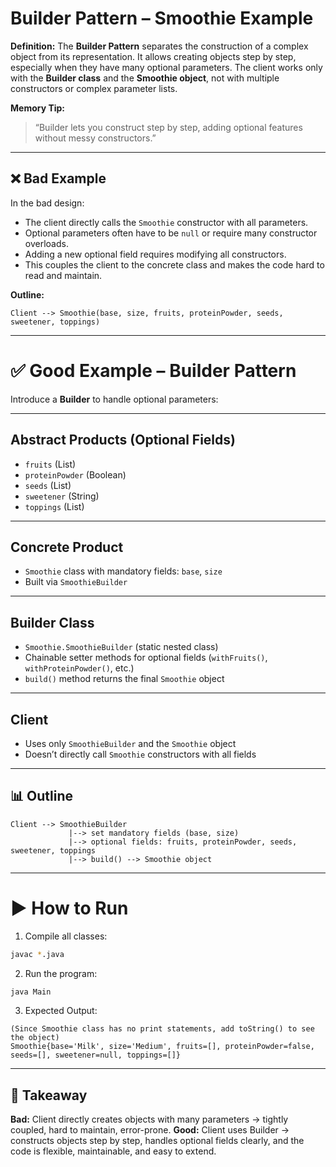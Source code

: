 # Builder Pattern – Smoothie Example

**Definition:**
The **Builder Pattern** separates the construction of a complex object from its representation. It allows creating objects step by step, especially when they have many optional parameters.
The client works only with the **Builder class** and the **Smoothie object**, not with multiple constructors or complex parameter lists.

**Memory Tip:**

> “Builder lets you construct step by step, adding optional features without messy constructors.”

---

## ❌ Bad Example

In the bad design:

* The client directly calls the `Smoothie` constructor with all parameters.
* Optional parameters often have to be `null` or require many constructor overloads.
* Adding a new optional field requires modifying all constructors.
* This couples the client to the concrete class and makes the code hard to read and maintain.

**Outline:**

```text
Client --> Smoothie(base, size, fruits, proteinPowder, seeds, sweetener, toppings)
```

---

# ✅ Good Example – Builder Pattern

Introduce a **Builder** to handle optional parameters:

---

## Abstract Products (Optional Fields)

* `fruits` (List<String>)
* `proteinPowder` (Boolean)
* `seeds` (List<String>)
* `sweetener` (String)
* `toppings` (List<String>)

---

## Concrete Product

* `Smoothie` class with mandatory fields: `base`, `size`
* Built via `SmoothieBuilder`

---

## Builder Class

* `Smoothie.SmoothieBuilder` (static nested class)
* Chainable setter methods for optional fields (`withFruits()`, `withProteinPowder()`, etc.)
* `build()` method returns the final `Smoothie` object

---

## Client

* Uses only `SmoothieBuilder` and the `Smoothie` object
* Doesn’t directly call `Smoothie` constructors with all fields

---

## 📊 Outline

```text
Client --> SmoothieBuilder
             |--> set mandatory fields (base, size)
             |--> optional fields: fruits, proteinPowder, seeds, sweetener, toppings
             |--> build() --> Smoothie object
```

---

# ▶️ How to Run

1. Compile all classes:

```bash
javac *.java
```

2. Run the program:

```bash
java Main
```

3. Expected Output:

```text
(Since Smoothie class has no print statements, add toString() to see the object)
Smoothie{base='Milk', size='Medium', fruits=[], proteinPowder=false, seeds=[], sweetener=null, toppings=[]}
```

---

## 🔑 Takeaway

**Bad:** Client directly creates objects with many parameters → tightly coupled, hard to maintain, error-prone.
**Good:** Client uses Builder → constructs objects step by step, handles optional fields clearly, and the code is flexible, maintainable, and easy to extend.

